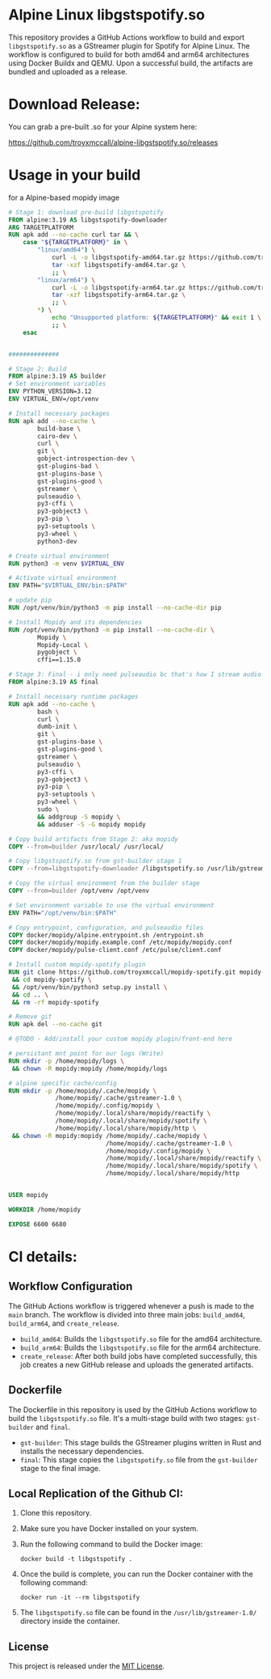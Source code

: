 # Alpine Linux libgstspotify.so

This repository provides a GitHub Actions workflow to build and export `libgstspotify.so` as a GStreamer plugin for Spotify for Alpine Linux. The workflow is configured to build for both amd64 and arm64 architectures using Docker Buildx and QEMU. Upon a successful build, the artifacts are bundled and uploaded as a release.

# Download Release:

You can grab a pre-built .so for your Alpine system here:

https://github.com/troyxmccall/alpine-libgstspotify.so/releases

# Usage in your build

for a Alpine-based mopidy image 

```dockerfile
# Stage 1: download pre-build libgstspotify
FROM alpine:3.19 AS libgstspotify-downloader
ARG TARGETPLATFORM
RUN apk add --no-cache curl tar && \
    case "${TARGETPLATFORM}" in \
        "linux/amd64") \
            curl -L -o libgstspotify-amd64.tar.gz https://github.com/troyxmccall/alpine-libgstspotify.so/releases/download/v1.22.8/libgstspotify-amd64.tar.gz && \
            tar -xzf libgstspotify-amd64.tar.gz \
            ;; \
        "linux/arm64") \
            curl -L -o libgstspotify-arm64.tar.gz https://github.com/troyxmccall/alpine-libgstspotify.so/releases/download/v1.22.8/libgstspotify-arm64.tar.gz && \
            tar -xzf libgstspotify-arm64.tar.gz \
            ;; \
        *) \
            echo "Unsupported platform: ${TARGETPLATFORM}" && exit 1 \
            ;; \
    esac


##############

# Stage 2: Build
FROM alpine:3.19 AS builder
# Set environment variables
ENV PYTHON_VERSION=3.12
ENV VIRTUAL_ENV=/opt/venv

# Install necessary packages
RUN apk add --no-cache \
        build-base \
        cairo-dev \
        curl \
        git \
        gobject-introspection-dev \
        gst-plugins-bad \
        gst-plugins-base \
        gst-plugins-good \
        gstreamer \
        pulseaudio \
        py3-cffi \
        py3-gobject3 \
        py3-pip \
        py3-setuptools \
        py3-wheel \
        python3-dev

# Create virtual environment
RUN python3 -m venv $VIRTUAL_ENV

# Activate virtual environment
ENV PATH="$VIRTUAL_ENV/bin:$PATH"

# update pip
RUN /opt/venv/bin/python3 -m pip install --no-cache-dir pip

# Install Mopidy and its dependencies
RUN /opt/venv/bin/python3 -m pip install --no-cache-dir \
        Mopidy \
        Mopidy-Local \
        pygobject \
        cffi==1.15.0

# Stage 3: Final - i only need pulseaudio bc that's how I stream audio from Docker - you might need to adjust these binaries for your final image depending on your stream preferences
FROM alpine:3.19 AS final

# Install necessary runtime packages
RUN apk add --no-cache \
        bash \
        curl \
        dumb-init \
        git \
        gst-plugins-base \
        gst-plugins-good \
        gstreamer \
        pulseaudio \
        py3-cffi \
        py3-gobject3 \
        py3-pip \
        py3-setuptools \
        py3-wheel \
        sudo \
        && addgroup -S mopidy \
        && adduser -S -G mopidy mopidy

# Copy build artifacts from Stage 2: aka mopidy
COPY --from=builder /usr/local/ /usr/local/

# Copy libgstspotify.so from gst-builder stage 1
COPY --from=libgstspotify-downloader /libgstspotify.so /usr/lib/gstreamer-1.0/libgstspotify.so

# Copy the virtual environment from the builder stage
COPY --from=builder /opt/venv /opt/venv

# Set environment variable to use the virtual environment
ENV PATH="/opt/venv/bin:$PATH"

# Copy entrypoint, configuration, and pulseaudio files
COPY docker/mopidy/alpine.entrypoint.sh /entrypoint.sh
COPY docker/mopidy/mopidy.example.conf /etc/mopidy/mopidy.conf
COPY docker/mopidy/pulse-client.conf /etc/pulse/client.conf

# Install custom mopidy-spotify plugin
RUN git clone https://github.com/troyxmccall/mopidy-spotify.git mopidy-spotify \
 && cd mopidy-spotify \
 && /opt/venv/bin/python3 setup.py install \
 && cd .. \
 && rm -rf mopidy-spotify

# Remove git
RUN apk del --no-cache git

# @TODO - Add/install your custom mopidy plugin/front-end here

# persistant mnt point for our logs (Write)
RUN mkdir -p /home/mopidy/logs \
 && chown -R mopidy:mopidy /home/mopidy/logs

# alpine specific cache/config
RUN mkdir -p /home/mopidy/.cache/mopidy \
             /home/mopidy/.cache/gstreamer-1.0 \
             /home/mopidy/.config/mopidy \
             /home/mopidy/.local/share/mopidy/reactify \
             /home/mopidy/.local/share/mopidy/spotify \
             /home/mopidy/.local/share/mopidy/http \
 && chown -R mopidy:mopidy /home/mopidy/.cache/mopidy \
                           /home/mopidy/.cache/gstreamer-1.0 \
                           /home/mopidy/.config/mopidy \
                           /home/mopidy/.local/share/mopidy/reactify \
                           /home/mopidy/.local/share/mopidy/spotify \
                           /home/mopidy/.local/share/mopidy/http


USER mopidy

WORKDIR /home/mopidy

EXPOSE 6600 6680

```

# CI details:

## Workflow Configuration

The GitHub Actions workflow is triggered whenever a push is made to the `main` branch. The workflow is divided into three main jobs: `build_amd64`, `build_arm64`, and `create_release`.

- `build_amd64`: Builds the `libgstspotify.so` file for the amd64 architecture.
- `build_arm64`: Builds the `libgstspotify.so` file for the arm64 architecture.
- `create_release`: After both build jobs have completed successfully, this job creates a new GitHub release and uploads the generated artifacts.

## Dockerfile

The Dockerfile in this repository is used by the GitHub Actions workflow to build the `libgstspotify.so` file. It's a multi-stage build with two stages: `gst-builder` and `final`.

- `gst-builder`: This stage builds the GStreamer plugins written in Rust and installs the necessary dependencies.
- `final`: This stage copies the `libgstspotify.so` file from the `gst-builder` stage to the final image.

## Local Replication of the Github CI:

1. Clone this repository.
2. Make sure you have Docker installed on your system.
3. Run the following command to build the Docker image:

   ```
   docker build -t libgstspotify .
   ```

4. Once the build is complete, you can run the Docker container with the following command:

   ```
   docker run -it --rm libgstspotify
   ```

5. The `libgstspotify.so` file can be found in the `/usr/lib/gstreamer-1.0/` directory inside the container.

## License

This project is released under the [MIT License](LICENSE).
